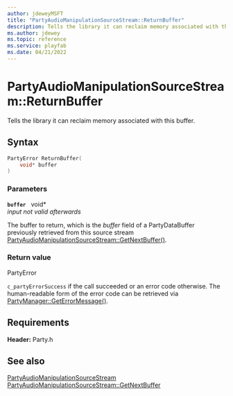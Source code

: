 ```yaml
---
author: jdeweyMSFT
title: "PartyAudioManipulationSourceStream::ReturnBuffer"
description: Tells the library it can reclaim memory associated with this buffer.
ms.author: jdewey
ms.topic: reference
ms.service: playfab
ms.date: 04/21/2022
---
```


# PartyAudioManipulationSourceStream::ReturnBuffer  

Tells the library it can reclaim memory associated with this buffer.  

## Syntax  
  
```cpp
PartyError ReturnBuffer(  
    void* buffer  
)  
```  
  
### Parameters  
  
**`buffer`** &nbsp; void*  
*input not valid afterwards*  
  
The buffer to return, which is the *buffer* field of a PartyDataBuffer previously retrieved from this source stream [PartyAudioManipulationSourceStream::GetNextBuffer()](partyaudiomanipulationsourcestream_getnextbuffer.md).  
  
  
### Return value  
PartyError
  
```c_partyErrorSuccess``` if the call succeeded or an error code otherwise. The human-readable form of the error code can be retrieved via [PartyManager::GetErrorMessage()](../../PartyManager/methods/partymanager_geterrormessage.md).
  
  
## Requirements  
  
**Header:** Party.h
  
## See also  
[PartyAudioManipulationSourceStream](../partyaudiomanipulationsourcestream.md)  
[PartyAudioManipulationSourceStream::GetNextBuffer](partyaudiomanipulationsourcestream_getnextbuffer.md)
  
  
